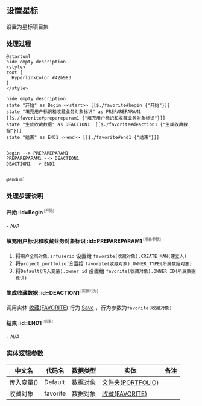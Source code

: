 ## 设置星标 <!-- {docsify-ignore-all} -->

   设置为星标项目集

### 处理过程

```plantuml
@startuml
hide empty description
<style>
root {
  HyperlinkColor #42b983
}
</style>

hide empty description
state "开始" as Begin <<start>> [[$./favorite#begin {"开始"}]]
state "填充用户标识和收藏业务对象标识" as PREPAREPARAM1  [[$./favorite#prepareparam1 {"填充用户标识和收藏业务对象标识"}]]
state "生成收藏数据" as DEACTION1  [[$./favorite#deaction1 {"生成收藏数据"}]]
state "结束" as END1 <<end>> [[$./favorite#end1 {"结束"}]]


Begin --> PREPAREPARAM1
PREPAREPARAM1 --> DEACTION1
DEACTION1 --> END1


@enduml
```


### 处理步骤说明

#### 开始 :id=Begin<sup class="footnote-symbol"> <font color=gray size=1>[开始]</font></sup>



*- N/A*
#### 填充用户标识和收藏业务对象标识 :id=PREPAREPARAM1<sup class="footnote-symbol"> <font color=gray size=1>[准备参数]</font></sup>



1. 将`用户全局对象.srfuserid` 设置给  `favorite(收藏对象).CREATE_MAN(建立人)`
2. 将`project_portfolio` 设置给  `favorite(收藏对象).OWNER_TYPE(所属数据对象)`
3. 将`Default(传入变量).owner_id` 设置给  `favorite(收藏对象).OWNER_ID(所属数据标识)`

#### 生成收藏数据 :id=DEACTION1<sup class="footnote-symbol"> <font color=gray size=1>[实体行为]</font></sup>



调用实体 [收藏(FAVORITE)](module/Base/favorite.md) 行为 [Save](module/Base/favorite#行为) ，行为参数为`favorite(收藏对象)`

#### 结束 :id=END1<sup class="footnote-symbol"> <font color=gray size=1>[结束]</font></sup>



*- N/A*



### 实体逻辑参数

|    中文名   |    代码名    |  数据类型    |  实体   |备注 |
| --------| --------| -------- | -------- | --------   |
|传入变量(<i class="fa fa-check"/></i>)|Default|数据对象|[文件夹(PORTFOLIO)](module/Base/portfolio.md)||
|收藏对象|favorite|数据对象|[收藏(FAVORITE)](module/Base/favorite.md)||
